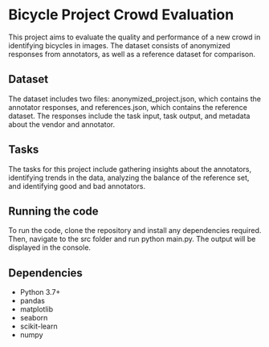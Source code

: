 # Bicycle Project Crowd Evaluation

This project aims to evaluate the quality and performance of a new crowd in identifying bicycles in images. The dataset consists of anonymized responses from annotators, as well as a reference dataset for comparison.

## Dataset 

The dataset includes two files: anonymized_project.json, which contains the annotator responses, and references.json, which contains the reference dataset. The responses include the task input, task output, and metadata about the vendor and annotator.

## Tasks 

The tasks for this project include gathering insights about the annotators, identifying trends in the data, analyzing the balance of the reference set, and identifying good and bad annotators.

## Running the code 

To run the code, clone the repository and install any dependencies required. Then, navigate to the src folder and run python main.py. The output will be displayed in the console.

## Dependencies
- Python 3.7+
- pandas 
- matplotlib
- seaborn
- scikit-learn
- numpy